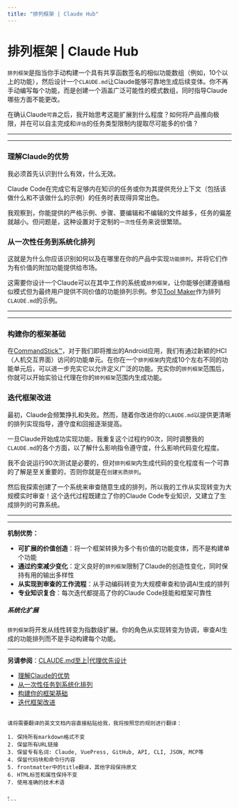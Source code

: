 ```yaml
---
title: "排列框架 | Claude Hub"
---
```


# 排列框架 | Claude Hub

`排列框架`是指当你手动构建一个具有共享函数签名的相似功能数组（例如，10个以上的功能），然后设计一个`CLAUDE.md`让Claude能够可靠地生成后续变体。你不再手动编写每个功能，而是创建一个涵盖广泛可能性的模式数组，同时指导Claude哪些方面不能更改。

在确认Claude`可靠`之后，我开始思考这能扩展到什么程度？如何将产品推向极限，并在可以自主完成和`评估`的任务类型限制内提取尽可能多的价值？

* * *

* * *

### 理解Claude的优势[​](#understanding-claudes-strengths "Direct link to 理解Claude的优势")

我必须首先认识到什么有效，什么无效。

Claude Code在完成它有足够内在知识的任务或你为其提供充分上下文（包括该做什么和不该做什么的示例）的任务时表现得异常出色。

我观察到，你能提供的严格示例、步骤、要编辑和不编辑的文件越多，任务的偏差就越小。但问题是，这种设置对于定制的`一次性`任务来说很繁琐。

### 从一次性任务到系统化排列[​](#from-one-off-tasks-to-systematic-permutations "Direct link to 从一次性任务到系统化排列")

这就是为什么你应该识别如何以及在哪里在你的产品中实现`功能排列`，并将它们作为有价值的附加功能提供给市场。

这需要你设计一个Claude可以在其中工作的系统或`排列框架`，让你能够创建遵循相似模式但为最终用户提供不同价值的功能排列示例。参见[Tool Maker](/mechanics-task-agent-tools.html)作为排列`CLAUDE.md`的示例。

* * *

* * *

### 构建你的框架基础[​](#building-your-framework-foundation "Direct link to 构建你的框架基础")

在[CommandStick™](https://www.commandstick.com)，对于我们即将推出的Android应用，我们有通过新颖的HCI（人机交互界面）访问的功能单元。在你在一个`排列框架`内完成10个左右不同的功能单元后，可以进一步充实它以允许定义广泛的功能。充实你的`排列框架`范围后，你就可以开始实验让代理在你的`排列框架`范围内生成功能。

### 迭代框架改进[​](#iterative-framework-refinement "Direct link to 迭代框架改进")

最初，Claude会频繁挣扎和失败。然而，随着你改进你的`CLAUDE.md`以提供更清晰的排列实现指导，遵守度和回报逐渐提高。

一旦Claude开始成功实现功能，我重复这个过程约90次，同时调整我的`CLAUDE.md`的各个方面，以了解什么影响指令遵守度，什么影响代码变化程度。

我不会说运行90次测试是必要的，但对`排列框架`内生成代码的变化程度有一个可靠的了解是至关重要的，否则你就是在`创建劣质排列`。

然后我探索创建了一个系统来审查随意生成的排列，所以我的工作从实现转变为大规模实时审查！这个迭代过程既建立了你的Claude Code专业知识，又建立了生成排列的可靠系统。

* * *

* * *

**机制优势：**

-   **可扩展的价值创造**：将一个框架转换为多个有价值的功能变体，而不是构建单个功能
-   **通过约束减少变化**：定义良好的`排列框架`限制了Claude的创造性变化，同时保持有用的输出多样性
-   **从实现到审查的工作流程**：从手动编码转变为大规模审查和协调AI生成的排列
-   **专业知识复合**：每次迭代都提高了你的Claude Code技能和框架可靠性

##### 系统化扩展

`排列框架`将开发从线性转变为指数级扩展。你的角色从实现转变为协调，审查AI生成的功能排列而不是手动构建每个功能。


* * *

**另请参阅**：[CLAUDE.md至上](/mechanics-claude-md-supremacy.html)|[代理优先设计](/mechanics-agent-first-design.html)


-   [理解Claude的优势](#understanding-claudes-strengths)
-   [从一次性任务到系统化排列](#from-one-off-tasks-to-systematic-permutations)
-   [构建你的框架基础](#building-your-framework-foundation)
-   [迭代框架改进](#iterative-framework-refinement)
````，但没有实际的英文文档内容。

请将需要翻译的英文文档内容直接粘贴给我，我将按照您的规则进行翻译：

1. 保持所有markdown格式不变
2. 保留所有URL链接  
3. 保留专有名词: Claude, VuePress, GitHub, API, CLI, JSON, MCP等
4. 保留代码块和命令行内容
5. frontmatter中的title翻译，其他字段保持原文
6. HTML标签和属性保持不变
7. 使用准确的技术术语

。
```
